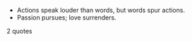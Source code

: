  - Actions speak louder than words, but words spur actions.
 - Passion pursues; love surrenders.

2 quotes